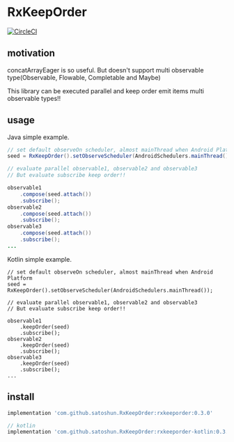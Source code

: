 # RxKeepOrder

[![CircleCI](https://circleci.com/gh/satoshun/RxKeepOrder.svg?style=svg)](https://circleci.com/gh/satoshun/RxKeepOrder)

## motivation

concatArrayEager is so useful. But doesn't support multi observable type(Observable, Flowable, Completable and Maybe)

This library can be executed parallel and keep order emit items multi observable types!!


## usage

Java simple example.

```java
// set default observeOn scheduler, almost mainThread when Android Platform
seed = RxKeepOrder().setObserveScheduler(AndroidSchedulers.mainThread());

// evaluate parallel observable1, observable2 and observable3
// But evaluate subscribe keep order!!

observable1
    .compose(seed.attach())
    .subscribe();
observable2
    .compose(seed.attach())
    .subscribe();
observable3
    .compose(seed.attach())
    .subscribe();
...
```


Kotlin simple example.

```kotlln
// set default observeOn scheduler, almost mainThread when Android Platform
seed = RxKeepOrder().setObserveScheduler(AndroidSchedulers.mainThread());

// evaluate parallel observable1, observable2 and observable3
// But evaluate subscribe keep order!!

observable1
    .keepOrder(seed)
    .subscribe();
observable2
    .keepOrder(seed)
    .subscribe();
observable3
    .keepOrder(seed)
    .subscribe();
...
```

## install

```groovy
implementation 'com.github.satoshun.RxKeepOrder:rxkeeporder:0.3.0'

// kotlin
implementation 'com.github.satoshun.RxKeepOrder:rxkeeporder-kotlin:0.3.0'
```
